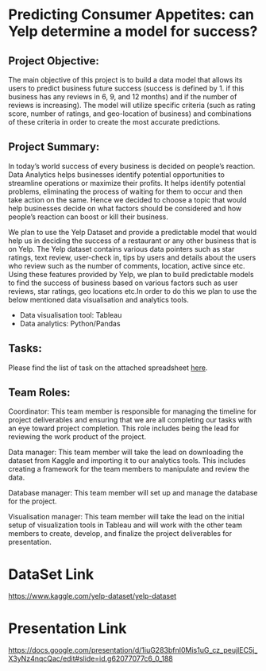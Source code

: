 # Predicting Consumer Appetites: can Yelp determine a model for success? 

## Project Objective:
The main objective of this project is to build a data model that allows its users to predict business future success (success is defined by 1. if this business has any reviews in 6, 9, and 12 months) and if the number of reviews is increasing). The model will utilize specific criteria (such as rating score, number of ratings, and geo-location of business) and combinations of these criteria in order to create the most accurate predictions.

## Project Summary: 
In today’s world success of every business is decided on people’s reaction. 
Data Analytics helps businesses identify potential opportunities to streamline operations or maximize their profits. It helps identify potential problems, eliminating the process of waiting for them to occur and then take action on the same. Hence we decided to choose a topic that would help businesses decide on what factors should be considered and how people’s reaction can boost or kill their business.  

We plan to use the Yelp Dataset and provide a predictable model that would help us in deciding the success of a restaurant or any other business that is on Yelp.
The Yelp dataset contains various data pointers such as star ratings, text review, user-check in, tips by users and details about the users who review such as the number of comments, location, active since etc. Using these features provided by Yelp, we plan to build predictable models to find the success of business based on various factors such as user reviews, star ratings, geo locations etc.In order to do this we plan to use the below mentioned data visualisation and analytics tools.

 - Data visualisation tool: Tableau
 - Data analytics: Python/Pandas

## Tasks: 

Please find the list of task on the attached spreadsheet [here](https://docs.google.com/spreadsheets/d/1fPX_p8jffdtw3mLyZxuM26aUm1Q2cLne38xTpZz8zlM/edit#gid=0).

## Team Roles:

Coordinator: This team member is responsible for managing the timeline for project deliverables and ensuring that we are all completing our tasks with an eye toward project completion. This role includes being the lead for reviewing the work product of the project.
 
Data manager: This team member will take the lead on downloading the dataset from Kaggle and importing it to our analytics tools. This includes creating a framework for the team members to manipulate and review the data. 

Database manager: This team member will set up and manage the database for the project.

Visualisation manager: This team member will take the lead on the initial setup of visualization tools in Tableau and will work with the other team members to create, develop, and finalize the project deliverables for presentation.

# DataSet Link
https://www.kaggle.com/yelp-dataset/yelp-dataset

# Presentation Link
https://docs.google.com/presentation/d/1iuG283bfnI0Mis1uG_cz_peujlEC5j_X3yNz4nqcQac/edit#slide=id.g62077077c6_0_188

